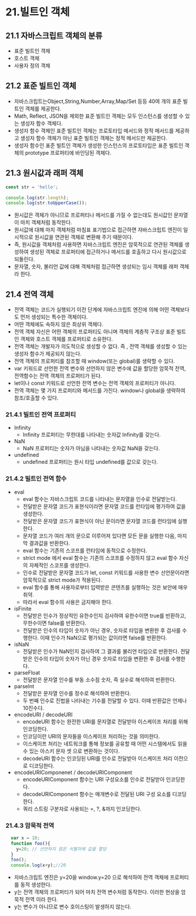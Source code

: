 # 21.빌트인 객체
## 21.1 자바스크립트 객체의 분류
- 표준 빌트인 객체
- 호스트 객체
- 사용자 정의 객체


## 21.2 표준 빌트인 객체
- 자바스크립트는Object,String,Number,Array,Map/Set 등등 40여 개의 표준 빌트인 객체를 제공한다.
- Math, Reflect, JSON을 제외한 표준 빌트인 객체는 모두 인스턴스를 생성할 수 있는 생성자 함수 객체다.
- 생성자 함수 객체인 표준 빌트인 객체는 프로토타입 메서드와 정적 메서드를 제공하고 생성자 함수 객체가 아닌 표준 빌트인 객체는 정적 메서드만 제공한다.
- 생성자 함수인 표준 빌트인 객체가 생성한 인스턴스의 프로토타입은 표준 빌트인 객체의 prototype 프로퍼티에 바인딩된 객체다.

## 21.3 원시값과 래퍼 객체
```js
const str = 'hello';

console.log(str.length);
console.log(str.toUpperCase());
```
- 원시값은 객체가 아니므로 프로퍼티나 메서드를 가질 수 없는데도 원시값인 문자열이 마치 객체처럼 동작한다.
- 원시값에 대해 마치 객체처럼 마침표 표기법으로 접근하면 자바스크립트 엔진이 일시적으로 원시값을 연관된 객체로 변환해 주기 때문이다.
- 즉, 원시값을 객체처럼 사용하면 자바스크립트 엔진은 암묵적으로 연관된 객체를 생성하여 생성된 객체로 프로퍼티에 접근하거나 메서드를  호출하고 다시 원시값으로 되돌린다.
- 문자열, 숫자, 불리언 값에 대해 객체처럼 접근하면 생성되는 임시 객체를 래퍼 객체라 한다.

## 21.4 전역 객체
- 전역 객체는 코드가 실행되기 이전 단계에 자바스크립트 엔진에 의해 어떤 객체보다도 먼저 생성되는 특수한 객체이다.
- 어떤 객체에도 속하지 않은 최상위 객체다.
- 전역 객체 자신은 어떤 객체의 프로퍼티도 아니며 객체의 계층적 구조상 표준 빌트인 객체와 호스트 객체를 프로퍼티로 소유한다.
- 전역 객체는 개발자가 의도적으로 생성할 수 없다. 즉 , 전역 객체를 생성할 수 있는 생성자 함수가 제공되지 않는다.
- 전역 객체의 프로퍼티를 참조할 때 window(또는 global)를 생략할 수 있다.
- var 키워드로 선언한 전역 변수와 선언하지 않은 변수에 값을 할당한 암묵적 전역, 전역함수는 전역 객체의 프로퍼티가 된다.
- let이나 const 키워드로 선언한 전역 변수는 전역 객체의 프로퍼티가 아니다.
- 전역 객체는 몇 가지 프로퍼티와 메서드를 가진다. window나 global을 생략하여 참조/호출할 수 있다.
### 21.4.1 빌트인 전역 프로퍼티
- Infinity
  - Infinity 프로퍼티는 무한대를 나타내는 숫자값 Infinity를 갖는다.
- NaN
  - NaN 프로퍼티는 숫자가 아님을 나타내는 숫자값 NaN을 갖는다.
- undefined
  - undefined 프로퍼티는 원시 타입 undefined를 값으로 갖는다.
### 21.4.2 빌트인 전역 함수
- eval
  - eval 함수는 자바스크립트 코드를 나타내는 문자열을 인수로 전달받는다.
  - 전달받은 문자열 코드가 표현식이라면 문자열 코드를 런타임에 평가하여 값을 생성한다.
  - 전달받은 문자열 코드가 표현식이 아닌 문이라면 문자열 코드를 런타임에 실행한다.
  - 문자열 코드가 여러 개의 문으로 이루어져 있다면 모든 문을 실행한 다음, 마지막 결과값을 반환한다.
  - eval 함수는 기존의 스코프를 런타임에 동적으로 수정한다.
  - strict mode 에서 eval 함수는 기존의 스코프를 수정하지 않고 eval 함수 자신의 자체적인 스코프를 생성한다.
  - 인수로 전달받은 문자열 코드가 let, const 키워드를 사용한 변수 선언문이라면 암묵적으로 strict mode가 적용된다.
  - eval 함수를 통해 사용자로부터 입력받은 콘텐츠를 실행하는 것은 보안에 매우 취약.
  - 따라서 eval 함수의 사용은 금지해야 한다.
- isFinite
  - 전달받은 인수가 정상적인 유한수인지 검사하여 유한수이면 true를 반환하고, 무한수이면 false를 반환한다.
  - 전달받은 인수의 타입이 숫자가 아닌 경우, 숫자로 타입을 변환한 후 검사를 수행한다. 이때 인수가 NaN으로 평가되는 값이라면 false를 반환한다.
- isNaN
  - 전달받은 인수가 NaN인지 검사하여 그 결과를 불리언 타입으로 반환한다. 전달받은 인수의 타입이 숫자가 아닌 경우 숫자로 타입을 변환한 후 검사를 수행한다.
- parseFloat
  - 전달받은 문자열 인수를 부동 소수점 숫자, 즉 실수로 해석하여 반환한다.
- parseInt
  - 전달받은 문자열 인수를 정수로 해석하여 반환한다.
  - 두 번째 인수로 진법을 나타내는 기수를 전달할 수 있다. 이때 반환값은 언제나 10진수다.
- encodeURI / decodeURI
  - encodeURI 함수는 완전한 URI를 문자열로 전달받아 이스케이프 처리를 위해 인코딩한다.
  - 인코딩이란 URI의 문자들을 이스케이프 처리하는 것을 의미한다.
  - 이스케이프 처리는 네트워크를 통해 정보를 공유할 때 어떤 시스템에서도 읽을 수 있는 아스키 문자 셋 으로 변환하는 것이다.
  - decodeURI 함수는 인코딩된 URI를 인수로 전달받아 이스케이프 처리 이전으로 디코딩한다.
- encodeURIComponenet / decodeURIComponent
  - encodeURIComponent 함수는 URI 구성요소를 인수로 전달받아 인코딩한다.
  - decodeURIComponent 함수는 매개변수로 전달된 URI 구성 요소를 디코딩한다.
  - 쿼리 스트링 구분자로 사용되는 =, ?, &까지 인코딩한다.
### 21.4.3 암묵적 전역
```js
  var x = 10;
  function foo(){
    y=20; // 선언하지 않은 식별자에 값을 할당
  }
  foo();
  console.log(x+y);//20
```
- 자바스크립트 엔진은 y=20을 window.y=20 으로 해석하여 전역 객체에 프로퍼티를 동적 생성한다.
- y는 전역 객체의 프로퍼티가 되어 마치 전역 변수처럼 동작한다. 이러한 현상을 암묵적 전역 이라 한다.
- y는 변수가 아니므로 변수 호이스팅이 발생하지 않는다.
